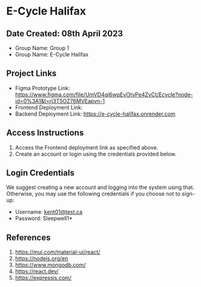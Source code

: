 # E-Cycle Halifax
## Date Created: 08th April 2023

- Group Name: Group 1
- Group Name: E-Cycle Halifax

## Project Links

- Figma Prototype Link: https://www.figma.com/file/UmVD4qi6wpEvOtvPe4ZyCt/Ecycle?node-id=0%3A1&t=rj3T5OZ76MVEapvn-1
- Frontend Deployment Link: 
- Backend Deployment Link: https://e-cycle-halifax.onrender.com

## Access Instructions

1. Access the Frontend deployment link as specified above.
2. Create an account or login using the credentials provided below.

## Login Credentials

We suggest creating a new account and logging into the system using that.
Otherwise, you may use the following credentials if you choose not to sign-up:

- Username: kent01@test.ca
- Password: Sleepwell1*

## References

1. https://mui.com/material-ui/react/
2. https://nodejs.org/en
3. https://www.mongodb.com/
4. https://react.dev/
5. https://expressjs.com/
